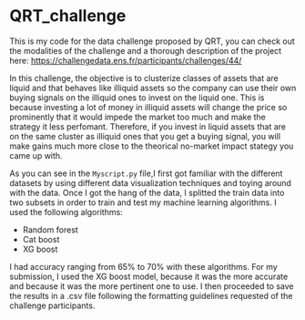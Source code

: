 # QRT_challenge

This is my code for the data challenge proposed by QRT, you can check out the modalities of the challenge and a thorough description of the project here: 
https://challengedata.ens.fr/participants/challenges/44/

In this challenge, the objective is to clusterize classes of assets that are liquid and that behaves like illiquid assets so the company can use their own buying signals on the illiquid ones to invest on the liquid one. This is because investing a lot of money in illiquid assets will change the price so prominently that it would impede the market too much and make the strategy it less perfomant. Therefore, if you invest in liquid assets that are on the same cluster as illiquid ones that you get a buying signal, you will make gains much more close to the theorical no-market impact stategy you came up with.

As you can see in the `Myscript.py` file,I first got familiar with the different datasets by using different data visualization techniques and toying around with the data. Once I got the hang of the data, I splitted the train data into two subsets in order to train and test my machine learning algorithms. I used the following algorithms:
- Random forest
- Cat boost
- XG boost

I had accuracy ranging from 65% to 70% with these algorithms.
For my submission, I used the XG boost model, because it was the more accurate and because it was the more pertinent one to use. I then proceeded to save the results in a .csv file following the formatting guidelines requested of the challenge participants.
